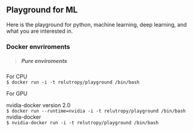 ## Playground for ML
Here is the playground for python, machine learning, deep learning, and what you are interested in.  

### Docker envriroments

> ##### Pure enviroments

For CPU  
`$ docker run -i -t relutropy/playground /bin/bash`  

For GPU   

nvidia-docker version 2.0   
  `$ docker run --runtime=nvidia -i -t relutropy/playground /bin/bash`    
nvidia-docker   
  `$ nvidia-docker run -i -t relutropy/playground /bin/bash`     
